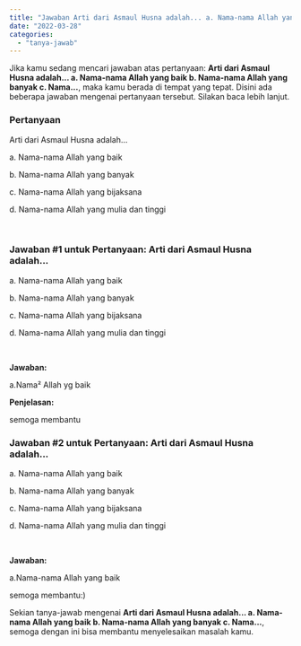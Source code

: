 ```yaml
---
title: "Jawaban Arti dari Asmaul Husna adalah... a. Nama-nama Allah yang baik b. Nama-nama Allah yang banyak c. Nama..."
date: "2022-03-28"
categories: 
  - "tanya-jawab"
---
```


Jika kamu sedang mencari jawaban atas pertanyaan: **Arti dari Asmaul Husna adalah... a. Nama-nama Allah yang baik b. Nama-nama Allah yang banyak c. Nama...**, maka kamu berada di tempat yang tepat. Disini ada beberapa jawaban mengenai pertanyaan tersebut. Silakan baca lebih lanjut.

### Pertanyaan

Arti dari Asmaul Husna adalah...  
  
a. Nama-nama Allah yang baik  
  
b. Nama-nama Allah yang banyak  
  
c. Nama-nama Allah yang bijaksana  
  
d. Nama-nama Allah yang mulia dan tinggi  
  
​

### Jawaban #1 untuk Pertanyaan: Arti dari Asmaul Husna adalah...  
  
a. Nama-nama Allah yang baik  
  
b. Nama-nama Allah yang banyak  
  
c. Nama-nama Allah yang bijaksana  
  
d. Nama-nama Allah yang mulia dan tinggi  
  
​

**Jawaban:**

a.Nama² Allah yg baik

**Penjelasan:**

semoga membantu

### Jawaban #2 untuk Pertanyaan: Arti dari Asmaul Husna adalah...  
  
a. Nama-nama Allah yang baik  
  
b. Nama-nama Allah yang banyak  
  
c. Nama-nama Allah yang bijaksana  
  
d. Nama-nama Allah yang mulia dan tinggi  
  
​

**Jawaban:**

a.Nama-nama Allah yang baik

semoga membantu:)

Sekian tanya-jawab mengenai **Arti dari Asmaul Husna adalah... a. Nama-nama Allah yang baik b. Nama-nama Allah yang banyak c. Nama...**, semoga dengan ini bisa membantu menyelesaikan masalah kamu.
